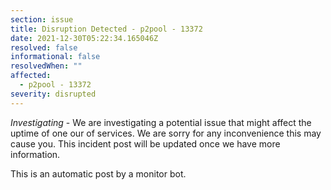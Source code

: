 ```yaml
---
section: issue
title: Disruption Detected - p2pool - 13372
date: 2021-12-30T05:22:34.165046Z
resolved: false
informational: false
resolvedWhen: ""
affected:
  - p2pool - 13372
severity: disrupted
---
```

*Investigating* - We are investigating a potential issue that might affect the uptime of one our of services. We are sorry for any inconvenience this may cause you. This incident post will be updated once we have more information.

This is an automatic post by a monitor bot.
        